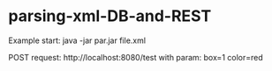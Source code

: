 # parsing-xml-DB-and-REST

Example start: java -jar par.jar file.xml

POST request: http://localhost:8080/test
with param:
box=1
color=red
